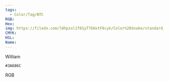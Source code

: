 ```yaml
---
tags:
  - Color/Tag/NTC
RGB:
Hex:
img: https://filedn.com/l0hpzxl1f01yT7GHxtF8cyk/Color%20Snake/standard_csv_to_svg/3A686C.svg
CMYK:
HSL:
Name:
---
```

William
```palette
#3A686C
```
RGB
